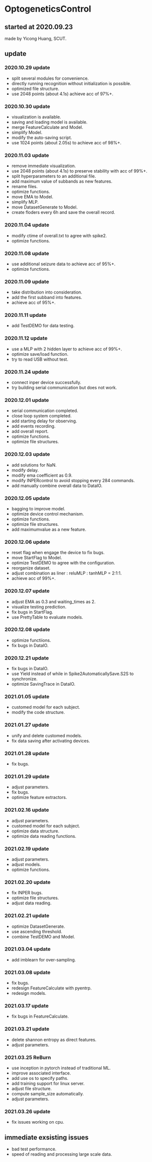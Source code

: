 # OptogeneticsControl


## started at 2020.09.23
made by Yicong Huang, SCUT.


## update

### 2020.10.29 update
- split several modules for convenience.
- directly running recognition without initialization is possible.
- optimized file structure.
- use 2048 points (about 4.1s) achieve acc of 97%+.

### 2020.10.30 update
- visualization is available.
- saving and loading model is available.
- merge FeatureCalculate and Model.
- simplify Model.
- modify the auto-saving script.
- use 1024 points (about 2.05s) to achieve acc of 98%+.

### 2020.11.03 update
- remove immediate visualization.
- use 2048 points (about 4.1s) to preserve stability with acc of 99%+.
- split hyperparameters to an additional file.
- add maximum value of subbands as new features.
- rename files.
- optimize functions.
- move EMA to Model.
- simplify MLP.
- move DatasetGenerate to Model.
- create floders every 6h and save the overall record.

### 2020.11.04 update
- modify ctime of overall.txt to agree with spike2.
- optimize functions.

### 2020.11.08 update
- use additional seizure data to achieve acc of 95%+.
- optimize functions.

### 2020.11.09 update
- take distribution into consideration.
- add the first subband into features.
- achieve acc of 95%+.

### 2020.11.11 update
- add TestDEMO for data testing.

### 2020.11.12 update
- use a MLP with 2 hidden layer to achieve acc of 99%+.
- optimize save/load function.
- try to read USB without test.

### 2020.11.24 update
- connect inper device successfully.
- try building serial communication but does not work.

### 2020.12.01 update
- serial communication completed.
- close loop system completed.
- add starting delay for observing.
- add events recording.
- add overall report.
- optimize functions.
- optimize file structures.

### 2020.12.03 update
- add solutions for NaN.
- modify delay.
- modify ema coefficient as 0.9.
- modify INPERcontrol to avoid stopping every 284 commands.
- add manually combine overall data to DataIO.

### 2020.12.05 update
- bagging to improve model.
- optimize device control mechanism.
- optimize functions.
- optimize file structures.
- add maximumvalue as a new feature.

### 2020.12.06 update
- reset flag when engage the device to fix bugs.
- move StartFlag to Model.
- optimize TestDEMO to agree with the configuration.
- reorganize dataset.
- adjust combination as liner : reluMLP : tanhMLP = 2:1:1.
- achieve acc of 99%+.

### 2020.12.07 update
- adjust EMA as 0.3 and waiting_times as 2.
- visualize testing prediction.
- fix bugs in StartFlag.
- use PrettyTable to evaluate models.

### 2020.12.08 update
- optimize functiions.
- fix bugs in DataIO.

### 2020.12.21 update
- fix bugs in DataIO.
- use Yield instead of while in Spike2AutomaticallySave.S2S to synchronize.
- optimize SavingTrace in DataIO.

### 2021.01.05 update
- customed model for each subject.
- modify the code structure.

### 2021.01.27 update
- unify and delete customed models.
- fix data saving after activating devices.

### 2021.01.28 update
- fix bugs.

### 2021.01.29 update
- adjust parameters.
- fix bugs.
- optimize feature extractors.

### 2021.02.16 update
- adjust parameters.
- customed model for each subject.
- optimize data structure.
- optimize data reading functions.

### 2021.02.19 update
- adjust parameters.
- adjust models.
- optimize functions.

### 2021.02.20 update
- fix INPER bugs.
- optimize file structures.
- adjust data reading.

### 2021.02.21 update
- optimize DatasetGenerate.
- use ascending threshold.
- combine TestDEMO and Model.

### 2021.03.04 update
- add imblearn for over-sampling.

### 2021.03.08 update
- fix bugs.
- redesign FeatureCalculate with pyentrp.
- redesign models.

### 2021.03.17 update
- fix bugs in FeatureCalculate.

### 2021.03.21 update
- delete shannon entropy as direct features.
- adjust parameters.

### 2021.03.25 ReBurn
- use inception in pytorch instead of traditional ML.
- improve associated interface.
- add use os to specify paths.
- add training support for linux server.
- adjust file structure.
- compute sample_size automatically.
- adjust parameters.

### 2021.03.26 update
- fix issues working on cpu.

## immediate exsisting issues
- bad test performance.
- speed of reading and processing large scale data.